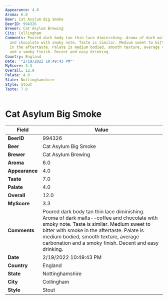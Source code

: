 ```yaml
---
Appearance: 4.0
Aroma: 6.0
Beer: Cat Asylum Big Smoke
BeerID: 994326
Brewer: Cat Asylum Brewing
City: Collingham
Comments: Poured dark body tan thin lace diminishing. Aroma of dark malts--coffee
  and chocolate with smoky note. Taste is similar. Medium sweet to bitter with smoke
  in the aftertaste. Palate is medium bodied, smooth texture, average carbonation
  and a smoky finish. Decent and easy drinking.
Country: England
Date: '"2/19/2022 10:49:43 PM"'
MyScore: 3.3
Overall: 12.0
Palate: 4.0
State: Nottinghamshire
Style: Stout
Taste: 7.0
---
```


# Cat Asylum Big Smoke

| Field         | Value |
|---------------|-------|
| **BeerID** | 994326 |
| **Beer** | Cat Asylum Big Smoke |
| **Brewer** | Cat Asylum Brewing |
| **Aroma** | 6.0 |
| **Appearance** | 4.0 |
| **Taste** | 7.0 |
| **Palate** | 4.0 |
| **Overall** | 12.0 |
| **MyScore** | 3.3 |
| **Comments** | Poured dark body tan thin lace diminishing. Aroma of dark malts--coffee and chocolate with smoky note. Taste is similar. Medium sweet to bitter with smoke in the aftertaste. Palate is medium bodied, smooth texture, average carbonation and a smoky finish. Decent and easy drinking. |
| **Date** | 2/19/2022 10:49:43 PM |
| **Country** | England |
| **State** | Nottinghamshire |
| **City** | Collingham |
| **Style** | Stout |
